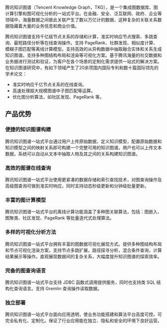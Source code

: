 腾讯知识图谱（Tencent Knowledge Graph，TKG），是一个集成图数据库、图计算引擎和图可视化分析的一站式平台。在金融、安全、泛互联网、政府、企业等领域中，海量数据之间彼此关联产生了数以万亿计的数据，这种复杂的关联关系数据隐藏着大量的业务信息和商业价值。

腾讯知识图谱支持千亿级节点关系的存储和计算，准实时响应节点搜索、多跳查询、最短路径分析等在线查询操作。支持 PageRank、社群发现、相似度计算、模糊子图匹配等离线计算模型。支持高效的从异构数据中抽取融合实体和关系生成知识图谱。支持多种图结构布局和渲染等可视化方案。基于腾讯海量的社交数据和业务据进行测试和验证，为客户在各个场景的定制化需求提供一站式的解决方案。
在知识图谱研究中，有如下领域产生了20余项国内国际专利和数十篇国际领先的学术论文：
- 准实时响应千亿节点关系的在线查询。
- 高速处理超大规模图谱中子图匹配等运算。
- 优化图分析算法，如社区发现、PageRank 等。

## 产品优势
### 便捷的知识图谱构建
腾讯知识图谱一站式平台通过用户上传原始数据，定义知识模型，配置原始数据和知识模型之间的映射关系即可构建一个完整可用的知识图谱。用户也可以上传文本数据，系统可以自动从文本中抽取人物及其之间的关系构建知识图谱。

### 高效的图谱在线查询
腾讯知识图谱一站式平台使用更紧凑的数据存储和索引查找技术，对图查询操作及高级图查询可做到准实时响应，同时支持动态秒级更新和分钟级批量更新。

### 丰富的图计算模型
腾讯知识图谱一站式平台的离线计算功能涵盖了多种图关联算法，包括：图嵌入、图聚类、社区发现、PageRank 等批量迭代式处理算法。

### 多样的可视化分析方法
腾讯知识图谱一站式平台拥有丰富的图数据可视化展现方式。提供多种图结构布局和节点可视化渲染方案，支持节点多跳扩展，路径探寻分析，混合条件查询，计算结果展示等操作。直观展现数据间的复杂关系，大幅度提升知识图谱的探索效率。

### 完备的图查询语言
腾讯知识图谱一站式平台支持 JDBC 函数式调用提供服务，同时也支持类 SQL 结构化查询语言。支持 Gremlin 查询操作读取数据。

### 独立部署
腾讯知识图谱一站式平台面向应用透明，使业务功能搭建和算法平台高度可控。可完全私有化、定制化。保证了行业应用能在独立、隐私和安全的环境下良好运营。 

